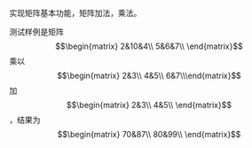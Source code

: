 实现矩阵基本功能，矩阵加法，乘法。

测试样例是矩阵$$\begin{matrix}
2&10&4\\
5&6&7\\
\end{matrix}$$乘以$$\begin{matrix}
2&3\\
4&5\\
6&7\\\end{matrix}$$加$$\begin{matrix}
2&3\\
4&5\\
\end{matrix}$$，结果为$$\begin{matrix}
70&87\\
80&99\\
\end{matrix}$$

